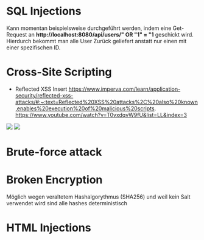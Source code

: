 # SQL Injections
Kann momentan beispielsweise durchgeführt werden, indem eine Get-Request an 
__http://localhost:8080/api/users/" OR "1" = "1__ geschickt wird. Hierdurch bekommt man alle User Zurück geliefert 
anstatt nur einen mit einer spezifischen ID.

# Cross-Site Scripting
- Reflected XSS
Insert <script>alert();</script>
https://www.imperva.com/learn/application-security/reflected-xss-attacks/#:~:text=Reflected%20XSS%20attacks%2C%20also%20known,enables%20execution%20of%20malicious%20scripts.
https://www.youtube.com/watch?v=T0vxdqvW9fU&list=LL&index=3
<script>alert(document.cookie); </script>
<img src="http://url.to.file.which/not.exist" onerror=alert(document.cookie);>
<IMG SRC=j&#X41vascript:alert('test2')>

# Brute-force attack

# Broken Encryption
Möglich wegen veraltetem Hashalgorythmus (SHA256) und weil kein Salt verwendet wird sind alle hashes deterministisch 

# HTML Injections